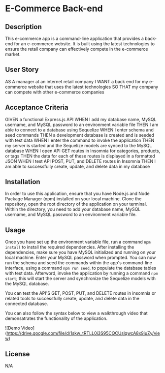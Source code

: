# E-Commerce Back-end

## Description

This e-commerce app is a command-line application that provides a back-end for an e-commerce website. It is built using the latest technologies to ensure the retail company can effectively compete in the e-commerce market.

## User Story

AS A manager at an internet retail company
I WANT a back end for my e-commerce website that uses the latest technologies
SO THAT my company can compete with other e-commerce companies

## Acceptance Criteria

GIVEN a functional Express.js API
WHEN I add my database name, MySQL username, and MySQL password to an environment variable file
THEN I am able to connect to a database using Sequelize
WHEN I enter schema and seed commands
THEN a development database is created and is seeded with test data
WHEN I enter the command to invoke the application
THEN my server is started and the Sequelize models are synced to the MySQL database
WHEN I open API GET routes in Insomnia for categories, products, or tags
THEN the data for each of these routes is displayed in a formatted JSON
WHEN I test API POST, PUT, and DELETE routes in Insomnia
THEN I am able to successfully create, update, and delete data in my database

## Installation

In order to use this application, ensure that you have Node.js and Node Package Manager (npm) installed on your local machine. Clone the repository, open the root directory of the application on your terminal. Within the directory, you need to add your database name, MySQL username, and MySQL password to an environment variable file.

## Usage

Once you have set up the environment variable file, run a command `npm install` to install the required dependencies. After installing the dependencies, make sure you have MySQL initialized and running on your local machine. Enter your MySQL password when prompted. You can now run the schema and seed the commands within the app's command-line interface, using a command `npm run seed`, to populate the database tables with test data. Afterword, invoke the application by running a command `npm start`; this will start the server and synchronize the Sequelize models with the MySQL database.

You can test the API'S GET, POST, PUT, and DELETE routes in insomnia or related tools to successfully create, update, and delete data in the connected database.

You can also follow the syntax below to view a walkthrough video that demonsatrates the functionality of the application.

![Demo Video] (https://drive.google.com/file/d/1skw_tRTLL0i3S95CQCUslqwcA8x9iuZy/view)

## License

N/A
